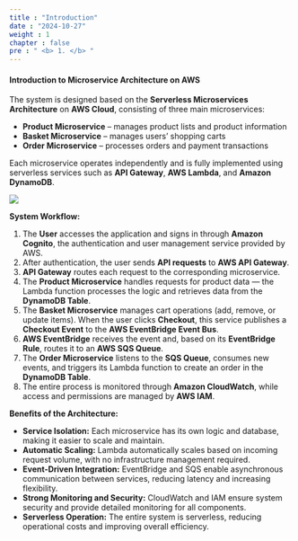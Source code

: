 ```yaml
---
title : "Introduction"
date : "2024-10-27"
weight : 1
chapter : false
pre : " <b> 1. </b> "
---
```


#### Introduction to Microservice Architecture on AWS

The system is designed based on the **Serverless Microservices Architecture** on **AWS Cloud**, consisting of three main microservices:

- **Product Microservice** – manages product lists and product information  
- **Basket Microservice** – manages users’ shopping carts  
- **Order Microservice** – processes orders and payment transactions  

Each microservice operates independently and is fully implemented using serverless services such as **API Gateway**, **AWS Lambda**, and **Amazon DynamoDB**.

![](images/1/image.png?featherlight=false&width=50pc)

**System Workflow:**
1. The **User** accesses the application and signs in through **Amazon Cognito**, the authentication and user management service provided by AWS.  
2. After authentication, the user sends **API requests** to **AWS API Gateway**.  
3. **API Gateway** routes each request to the corresponding microservice.  
4. The **Product Microservice** handles requests for product data — the Lambda function processes the logic and retrieves data from the **DynamoDB Table**.  
5. The **Basket Microservice** manages cart operations (add, remove, or update items). When the user clicks **Checkout**, this service publishes a **Checkout Event** to the **AWS EventBridge Event Bus**.  
6. **AWS EventBridge** receives the event and, based on its **EventBridge Rule**, routes it to an **AWS SQS Queue**.  
7. The **Order Microservice** listens to the **SQS Queue**, consumes new events, and triggers its Lambda function to create an order in the **DynamoDB Table**.  
8. The entire process is monitored through **Amazon CloudWatch**, while access and permissions are managed by **AWS IAM**.  

**Benefits of the Architecture:**
- **Service Isolation:** Each microservice has its own logic and database, making it easier to scale and maintain.  
- **Automatic Scaling:** Lambda automatically scales based on incoming request volume, with no infrastructure management required.  
- **Event-Driven Integration:** EventBridge and SQS enable asynchronous communication between services, reducing latency and increasing flexibility.  
- **Strong Monitoring and Security:** CloudWatch and IAM ensure system security and provide detailed monitoring for all components.  
- **Serverless Operation:** The entire system is serverless, reducing operational costs and improving overall efficiency.  
